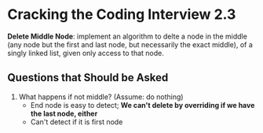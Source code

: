 # Cracking the Coding Interview 2.3

**Delete Middle Node**:
implement an algorithm to delte a node in the middle (any node but the first and last node, but
necessarily the exact middle), of a singly linked list, given only access to that node.

## Questions that Should be Asked

1. What happens if not middle? (Assume: do nothing)
   - End node is easy to detect; **We can't delete by overriding if we have the last node, either**
   - Can't detect if it is first node
